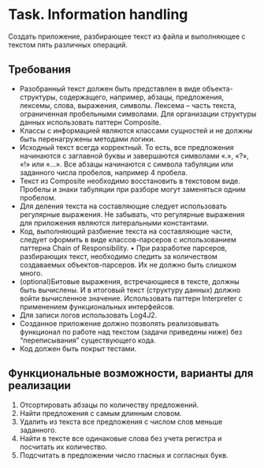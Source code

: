 # Task. Information handling
Cоздать приложение, разбирающее текст из файла и выполняющее с 
текстом пять различных операций.
## Требования
+ Разобранный текст должен быть представлен в виде объекта-структуры, содержащего, 
например, абзацы, предложения, лексемы, слова, выражения, символы. Лексема –
часть текста, ограниченная пробельными символами. Для организации структуры 
данных использовать паттерн Composite. 
+ Классы с информацией являются классами сущностей и не должны быть перенагружены 
методами логики.
+ Исходный текст всегда корректный. То есть, все предложения начинаются с заглавной 
буквы и завершаются символами «.», «?», «!» или «…». Все абзацы начинаются с символа 
табуляции или заданного числа пробелов, например 4 пробела.
+ Текст из Composite необходимо восстановить в текстовом виде. Пробелы и знаки 
табуляции при разборе могут заменяться одним пробелом.
+ Для деления текста на составляющие следует использовать регулярные выражения. Не 
забывать, что регулярные выражения для приложения являются литеральными 
константами.
+ Код, выполняющий разбиение текста на составляющие части, следует оформить в виде 
классов-парсеров с использованием паттерна Chain of Responsibility. • При разработке парсеров, разбирающих текст, необходимо следить за количеством 
создаваемых объектов-парсеров. Их не должно быть слишком много.
+ (optional)Битовые выражения, встречающиеся в тексте, должны быть вычислены. И в 
итоговый текст (структуру данных) должно войти вычисленное значение. Использовать
паттерн Interpreter с применением функциональных интерфейсов.
+ Для записи логов использовать Log4J2.
+ Созданное приложение должно позволять реализовывать функционал по работе над 
текстом (задачи приведены ниже) без “переписывания” существующего кода.
+ Код должен быть покрыт тестами.
## Функциональные возможности, варианты для реализации
1. Отсортировать абзацы по количеству предложений. 
2. Найти предложения с самым длинным словом. 
3. Удалить из текста все предложения с числом слов меньше заданного.
4. Найти в тексте все одинаковые слова без учета регистра и посчитать их 
количество. 
5. Подсчитать в предложении число гласных и согласных букв.
